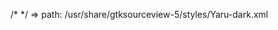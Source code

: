 /* <!-- Customer -->
  <color name="comment11"                  value="#6A9955"/>
  <color name="warning11"                  value="#FF8800"/>
  <color name="error11"                    value="#F44747"/>
  <color name="boolean11"                  value="#569CD6"/>
  <color name="keyword11"                  value="#569CD6"/>
  <color name="string11"                   value="#D69D85"/>
  <color name="number11"                   value="#B5CEA8"/>
  <color name="function11"                 value="#DCDCAA"/>
  <color name="type11"                     value="#4EC9B0"/>
*/
=> path: /usr/share/gtksourceview-5/styles/Yaru-dark.xml
